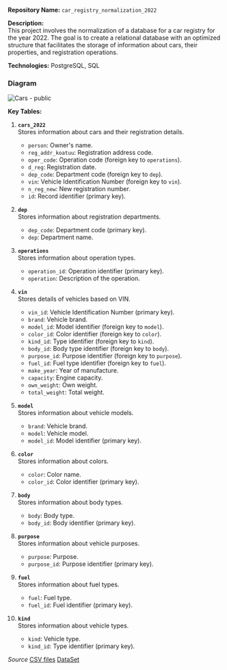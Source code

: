 
**Repository Name:** `car_registry_normalization_2022`

**Description:**  
This project involves the normalization of a database for a car registry for the year 2022. The goal is to create a relational database with an optimized structure that facilitates the storage of information about cars, their properties, and registration operations.

**Technologies:** PostgreSQL, SQL

### Diagram
![Cars - public](https://github.com/user-attachments/assets/d2b608fe-f026-43b5-a0c1-c422d3ef6883)

**Key Tables:**
1. **`cars_2022`**  
   Stores information about cars and their registration details.
   - `person`: Owner's name.
   - `reg_addr_koatuu`: Registration address code.
   - `oper_code`: Operation code (foreign key to `operations`).
   - `d_reg`: Registration date.
   - `dep_code`: Department code (foreign key to `dep`).
   - `vin`: Vehicle Identification Number (foreign key to `vin`).
   - `n_reg_new`: New registration number.
   - `id`: Record identifier (primary key).

2. **`dep`**  
   Stores information about registration departments.
   - `dep_code`: Department code (primary key).
   - `dep`: Department name.

3. **`operations`**  
   Stores information about operation types.
   - `operation_id`: Operation identifier (primary key).
   - `operation`: Description of the operation.

4. **`vin`**  
   Stores details of vehicles based on VIN.
   - `vin_id`: Vehicle Identification Number (primary key).
   - `brand`: Vehicle brand.
   - `model_id`: Model identifier (foreign key to `model`).
   - `color_id`: Color identifier (foreign key to `color`).
   - `kind_id`: Type identifier (foreign key to `kind`).
   - `body_id`: Body type identifier (foreign key to `body`).
   - `purpose_id`: Purpose identifier (foreign key to `purpose`).
   - `fuel_id`: Fuel type identifier (foreign key to `fuel`).
   - `make_year`: Year of manufacture.
   - `capacity`: Engine capacity.
   - `own_weight`: Own weight.
   - `total_weight`: Total weight.

5. **`model`**  
   Stores information about vehicle models.
   - `brand`: Vehicle brand.
   - `model`: Vehicle model.
   - `model_id`: Model identifier (primary key).

6. **`color`**  
   Stores information about colors.
   - `color`: Color name.
   - `color_id`: Color identifier (primary key).

7. **`body`**  
   Stores information about body types.
   - `body`: Body type.
   - `body_id`: Body identifier (primary key).

8. **`purpose`**  
   Stores information about vehicle purposes.
   - `purpose`: Purpose.
   - `purpose_id`: Purpose identifier (primary key).

9. **`fuel`**  
   Stores information about fuel types.
   - `fuel`: Fuel type.
   - `fuel_id`: Fuel identifier (primary key).

10. **`kind`**  
    Stores information about vehicle types.
    - `kind`: Vehicle type.
    - `kind_id`: Type identifier (primary key).






*Source*
[CSV files](https://drive.google.com/drive/folders/1xuRn2bV-rB0Hzxl2tt38Rzud4b6zCOFZ?usp=sharing)
[DataSet](https://data.gov.ua/dataset/06779371-308f-42d7-895e-5a39833375f0)

